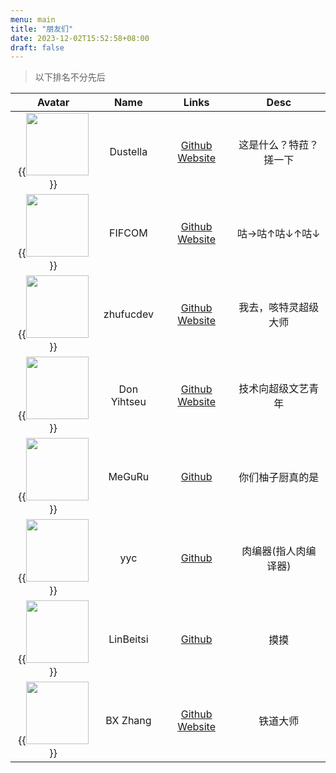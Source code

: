 ```yaml
---
menu: main
title: "朋友们"
date: 2023-12-02T15:52:58+08:00
draft: false
---
```


> 以下排名不分先后

|Avatar|Name|Links|Desc|
|:---:|:---:|:---:|:---:|
|{{<image src="https://img-cdn.dustella.net/avtr.jpg" width="100px" position="center">}}|Dustella|[Github](https://github.com/Dustella) [Website](https://dustella.net)|这是什么？特菈？搓一下|
|{{<image src="https://fifcom.cn/avatar/" width="100px" position="center">}}|FIFCOM|[Github](https://github.com/FIFCOM) [Website](https://blog.fifcom.cn)|咕→咕↑咕↓↑咕↓|
|{{<image src="https://www.zhufucdev.com/api/images/nU1fCI0njjDCZrvnUR9QT" width="100px" position="center">}}|zhufucdev|[Github](https://github.com/zhufucdev) [Website](https://www.zhufucdev.com)|我去，咳特灵超级大师|
|{{<image src="https://blog.yizhou.ac.cn/img/avatar.jpg" width="100px" height="100px" position="center" style="object-fit: cover;">}}|Don Yihtseu|[Github](https://github.com/tsurumi-yizhou) [Website](https://blog.yizhou.ac.cn)|技术向超级文艺青年|
|{{<image src="https://avatars.githubusercontent.com/u/78577600" width="100px" position="center">}}|MeGuRu|[Github](https://github.com/MeguruForever)|你们柚子厨真的是|
|{{<image src="https://avatars.githubusercontent.com/u/118108434" width="100px" position="center">}}|yyc|[Github](https://github.com/yyc2004)|肉编器(指人肉编译器)|
|{{<image src="https://avatars.githubusercontent.com/u/58358419" width="100px" position="center">}}|LinBeitsi|[Github](https://github.com/NevadaCities)|摸摸|
|{{<image src="https://avatars.githubusercontent.com/u/25097028" width="100px" position="center">}}|BX Zhang|[Github](https://github.com/zbx1425) [Website](hhttps://www.zbx1425.cn/)|铁道大师|
